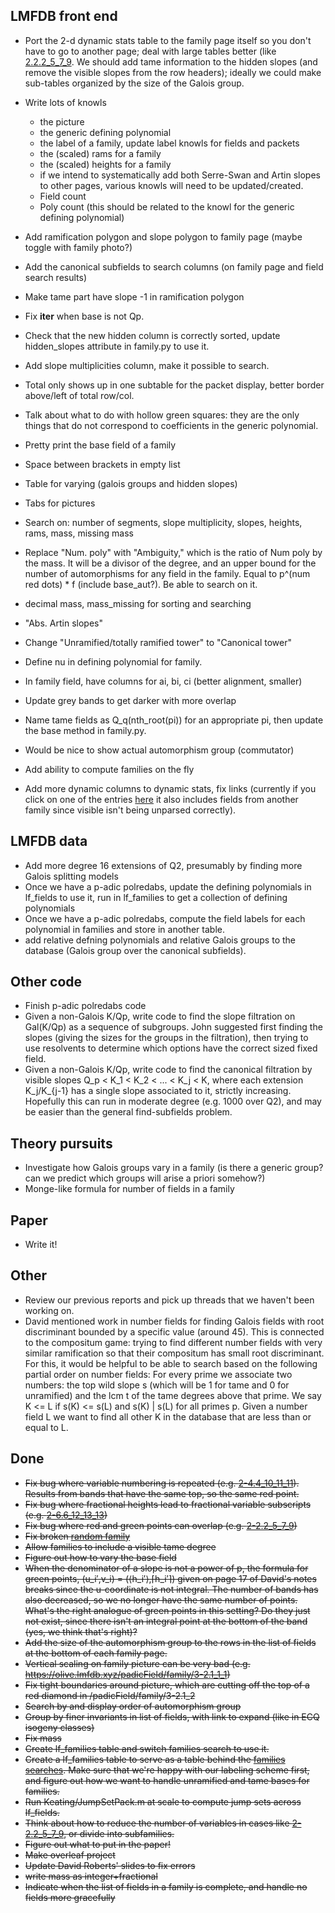 

## LMFDB front end

 * Port the 2-d dynamic stats table to the family page itself so you don't have to go to another page; deal with large tables better (like [2.2.2_5_7_9](https://olive.lmfdb.xyz/padicField/dynamic_stats?p=2&n=16&visible_quantifier=exactly&visible=[2,+7%2F2,+9%2F2,+11%2F2]&col1=slopes&totals1=yes&col2=galois_label&totals2=yes&proportions=none).  We should add tame information to the hidden slopes (and remove the visible slopes from the row headers); ideally we could make sub-tables organized by the size of the Galois group.
 * Write lots of knowls
   * the picture
   * the generic defining polynomial
   * the label of a family, update label knowls for fields and packets
   * the (scaled) rams for a family
   * the (scaled) heights for a family
   * if we intend to systematically add both Serre-Swan and Artin slopes to other pages, various knowls will need to be updated/created.
   * Field count
   * Poly count (this should be related to the knowl for the generic defining polynomial)
 * Add ramification polygon and slope polygon to family page (maybe toggle with family photo?)
 * Add the canonical subfields to search columns (on family page and field search results)
 * Make tame part have slope -1 in ramification polygon
 * Fix __iter__ when base is not Qp.
 * Check that the new hidden column is correctly sorted, update hidden_slopes attribute in family.py to use it.
 * Add slope multiplicities column, make it possible to search.
 * Total only shows up in one subtable for the packet display, better border above/left of total row/col.
 * Talk about what to do with hollow green squares: they are the only things that do not correspond to coefficients in the generic polynomial.
 * Pretty print the base field of a family
 * Space between brackets in empty list
 * Table for varying (galois groups and hidden slopes)
 * Tabs for pictures
 * Search on: number of segments, slope multiplicity, slopes, heights, rams, mass, missing mass
 * Replace "Num. poly" with "Ambiguity," which is the ratio of Num poly by the mass.  It will be a divisor of the degree, and an upper bound for the number of automorphisms for any field in the family.  Equal to p^(num red dots) * f (include base_aut?).  Be able to search on it.
 * decimal mass, mass_missing for sorting and searching
 * "Abs. Artin slopes"
 * Change "Unramified/totally ramified tower" to "Canonical tower"
 * Define nu in defining polynomial for family.
 * In family field, have columns for ai, bi, ci (better alignment, smaller)

 * Update grey bands to get darker with more overlap
 * Name tame fields as Q_q(nth_root(pi)) for an appropriate pi, then update the base method in family.py.
 * Would be nice to show actual automorphism group (commutator)
 * Add ability to compute families on the fly
 * Add more dynamic columns to dynamic stats, fix links (currently if you click on one of the entries [here](https://olive.lmfdb.xyz/padicField/dynamic_stats?p=2&n=8&visible_quantifier=exactly&visible=[2,+3,+17%2F4]&col1=slopes&totals1=yes&col2=galois_label&totals2=yes&proportions=none) it also includes fields from another family since visible isn't being unparsed correctly).


## LMFDB data

 * Add more degree 16 extensions of Q2, presumably by finding more Galois splitting models
 * Once we have a p-adic polredabs, update the defining polynomials in lf_fields to use it, run in lf_families to get a collection of defining polynomials
 * Once we have a p-adic polredabs, compute the field labels for each polynomial in families and store in another table.
 * add relative defning polynomials and relative Galois groups to the database (Galois group over the canonical subfields).

## Other code

 * Finish p-adic polredabs code
 * Given a non-Galois K/Qp, write code to find the slope filtration on Gal(K/Qp) as a sequence of subgroups.  John suggested first finding the slopes (giving the sizes for the groups in the filtration), then trying to use resolvents to determine which options have the correct sized fixed field.
 * Given a non-Galois K/Qp, write code to find the canonical filtration by visible slopes Q_p < K_1 < K_2 < ... < K_j < K, where each extension K_j/K_{j-1} has a single slope associated to it, strictly increasing.  Hopefully this can run in moderate degree (e.g. 1000 over Q2), and may be easier than the general find-subfields problem.

## Theory pursuits

 * Investigate how Galois groups vary in a family (is there a generic group?  can we predict which groups will arise a priori somehow?)
  * Monge-like formula for number of fields in a family

## Paper

 * Write it!

## Other

 * Review our previous reports and pick up threads that we haven't been working on.
 * David mentioned work in number fields for finding Galois fields with root discriminant bounded by a specific value (around 45).  This is connected to the compositum game: trying to find different number fields with very similar ramification so that their compositum has small root discriminant.  For this, it would be helpful to be able to search based on the following partial order on number fields: For every prime we associate two numbers: the top wild slope s (which will be 1 for tame and 0 for unramified) and the lcm t of the tame degrees above that prime.  We say K <= L if s(K) <= s(L) and s(K) | s(L) for all primes p.  Given a number field L we want to find all other K in the database that are less than or equal to L.

## Done

 * ~~Fix bug where variable numbering is repeated (e.g. [2-4.4_10_11_11](https://olive.lmfdb.xyz/padicField/family/2-4.4_10_11_11)).  Results from bands that have the same top, so the same red point.~~
 * ~~Fix bug where fractional heights lead to fractional variable subscripts (e.g. [2-6.6_12_13_13](https://olive.lmfdb.xyz/padicField/family/2-6.6_12_13_13))~~
 * ~~Fix bug where red and green points can overlap (e.g. [2-2.2_5_7_9](https://olive.lmfdb.xyz/padicField/family/2-2.2_5_7_9))~~
 * ~~Fix broken [random family](https://olive.lmfdb.xyz/padicField/families/?n=8&search_type=Random)~~
 * ~~Allow families to include a visible tame degree~~
 * ~~Figure out how to vary the base field~~
 * ~~When the denominator of a slope is not a power of p, the formula for green points, (u_i′,v_i) = (⟨h_i′⟩,⌈h_i′⌉) given on page 17 of David's notes breaks since the u-coordinate is not integral.  The number of bands has also decreased, so we no longer have the same number of points.  What's the right analogue of green points in this setting?  Do they just not exist, since there isn't an integral point at the bottom of the band (yes, we think that's right)?~~
 * ~~Add the size of the automorphism group to the rows in the list of fields at the bottom of each family page.~~
 * ~~Vertical scaling on family picture can be very bad (e.g. https://olive.lmfdb.xyz/padicField/family/3-2.1_1_1)~~
 * ~~Fix tight boundaries around picture, which are cutting off the top of a red diamond in /padicField/family/3-2.1_2~~
 * ~~Search by and display order of automorphism group~~
 * ~~Group by finer invariants in list of fields, with link to expand (like in ECQ isogeny classes)~~
 * ~~Fix mass~~
 * ~~Create lf_families table and switch families search to use it.~~
 * ~~Create a lf_families table to serve as a table behind the [families searches](https://olive.lmfdb.xyz/padicField/families/).  Make sure that we're happy with our labeling scheme first, and figure out how we want to handle unramified and tame bases for families.~~
 * ~~Run Keating/JumpSetPack.m at scale to compute jump sets across lf_fields.~~
 * ~~Think about how to reduce the number of variables in cases like [2-2.2_5_7_9](https://olive.lmfdb.xyz/padicField/family/2-2.2_5_7_9), or divide into subfamilies.~~
 * ~~Figure out what to put in the paper!~~
 * ~~Make overleaf project~~
 * ~~Update David Roberts' slides to fix errors~~
 * ~~write mass as integer+fractional~~
 * ~~Indicate when the list of fields in a family is complete, and handle no fields more gracefully~~
